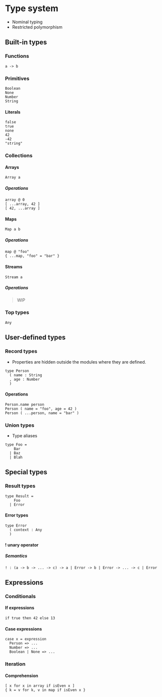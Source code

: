# Type system

- Nominal typing
- Restricted polymorphism

## Built-in types

### Functions

```
a -> b
```

### Primitives

```
Boolean
None
Number
String
```

#### Literals

```
false
true
none
42
-42
"string"
```

### Collections

#### Arrays

```
Array a
```

##### Operations

```
array @ 0
[ ...array, 42 ]
[ 42, ...array ]
```

#### Maps

```
Map a b
```

##### Operations

```
map @ "foo"
{ ...map, "foo" = "bar" }
```

#### Streams

```
Stream a
```

##### Operations

> WIP

### Top types

```
Any
```

## User-defined types

### Record types

- Properties are hidden outside the modules where they are defined.

```
type Person
  ( name : String
  , age : Number
  )
```

#### Operations

```
Person.name person
Person ( name = "foo", age = 42 )
Person ( ...person, name = "bar" )
```

### Union types

- Type aliases

```
type Foo =
    Bar
  | Baz
  | Blah
```

## Special types

### Result types

```
type Result =
    Foo
  | Error
```

#### Error types

```
type Error
  ( context : Any
  )
```

#### ! unary operator

##### Semantics

```
! : (a -> b -> ... -> c) -> a | Error -> b | Error -> ... -> c | Error
```

## Expressions

### Conditionals

#### If expressions

```
if true then 42 else 13
```

#### Case expressions

```
case x = expression
  Person => ...
  Number => ...
  Boolean | None => ...
```

### Iteration

#### Comprehension

```
[ x for x in array if isEven x ]
{ k = v for k, v in map if isEven x }
```
